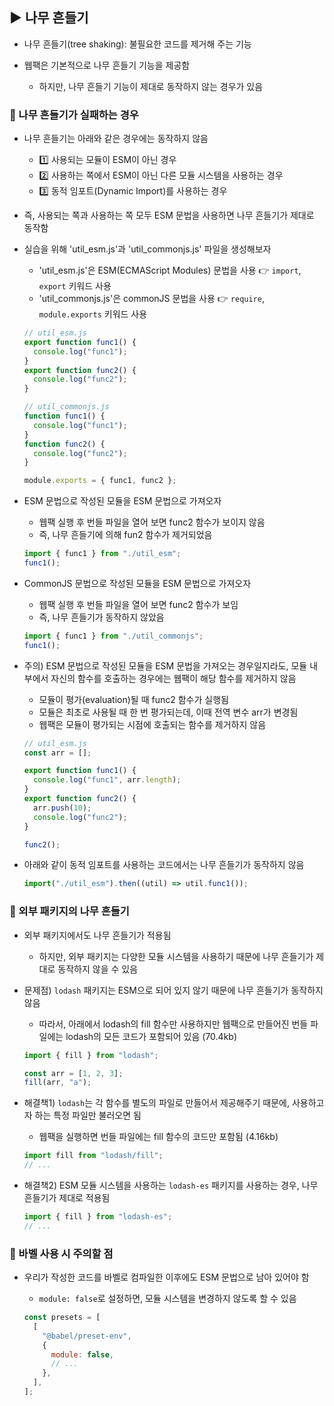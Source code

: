 ## ▶ 나무 흔들기

- 나무 흔들기(tree shaking): 불필요한 코드를 제거해 주는 기능
- 웹팩은 기본적으로 나무 흔들기 기능을 제공함

  - 하지만, 나무 흔들기 기능이 제대로 동작하지 않는 경우가 있음

### 🔹 나무 흔들기가 실패하는 경우

- 나무 흔들기는 아래와 같은 경우에는 동작하지 않음

  - 1️⃣ 사용되는 모듈이 ESM이 아닌 경우
  - 2️⃣ 사용하는 쪽에서 ESM이 아닌 다른 모듈 시스템을 사용하는 경우
  - 3️⃣ 동적 임포트(Dynamic Import)를 사용하는 경우

- 즉, 사용되는 쪽과 사용하는 쪽 모두 ESM 문법을 사용하면 나무 흔들기가 제대로 동작함

- 실습을 위해 'util_esm.js'과 'util_commonjs.js' 파일을 생성해보자

  - 'util_esm.js'은 ESM(ECMAScript Modules) 문법을 사용 👉 `import`, `export` 키워드 사용
  - 'util_commonjs.js'은 commonJS 문법을 사용 👉 `require`, `module.exports` 키워드 사용

  ```js
  // util_esm.js
  export function func1() {
    console.log("func1");
  }
  export function func2() {
    console.log("func2");
  }
  ```

  ```js
  // util_commonjs.js
  function func1() {
    console.log("func1");
  }
  function func2() {
    console.log("func2");
  }

  module.exports = { func1, func2 };
  ```

- ESM 문법으로 작성된 모듈을 ESM 문법으로 가져오자

  - 웹팩 실행 후 번들 파일을 열어 보면 func2 함수가 보이지 않음
  - 즉, 나무 흔들기에 의해 fun2 함수가 제거되었음

  ```js
  import { func1 } from "./util_esm";
  func1();
  ```

- CommonJS 문법으로 작성된 모듈을 ESM 문법으로 가져오자

  - 웹팩 실행 후 번들 파일을 열어 보면 func2 함수가 보임
  - 즉, 나무 흔들기가 동작하지 않았음

  ```js
  import { func1 } from "./util_commonjs";
  func1();
  ```

- 주의) ESM 문법으로 작성된 모듈을 ESM 문법을 가져오는 경우일지라도, 모듈 내부에서 자신의 함수를 호출하는 경우에는 웹팩이 해당 함수를 제거하지 않음

  - 모듈이 평가(evaluation)될 때 func2 함수가 실행됨
  - 모듈은 최초로 사용될 때 한 번 평가되는데, 이때 전역 변수 arr가 변경됨
  - 웹팩은 모듈이 평가되는 시점에 호출되는 함수를 제거하지 않음

  ```js
  // util_esm.js
  const arr = [];

  export function func1() {
    console.log("func1", arr.length);
  }
  export function func2() {
    arr.push(10);
    console.log("func2");
  }

  func2();
  ```

- 아래와 같이 동적 임포트를 사용하는 코드에서는 나무 흔들기가 동작하지 않음

  ```js
  import("./util_esm").then((util) => util.func1());
  ```

### 🔹 외부 패키지의 나무 흔들기

- 외부 패키지에서도 나무 흔들기가 적용됨

  - 하지만, 외부 패키지는 다양한 모듈 시스템을 사용하기 때문에 나무 흔들기가 제대로 동작하지 않을 수 있음

- 문제점) `lodash` 패키지는 ESM으로 되어 있지 않기 때문에 나무 흔들기가 동작하지 않음

  - 따라서, 아래에서 lodash의 fill 함수만 사용하지만 웹팩으로 만들어진 번들 파일에는 lodash의 모든 코드가 포함되어 있음 (70.4kb)

  ```js
  import { fill } from "lodash";

  const arr = [1, 2, 3];
  fill(arr, "a");
  ```

- 해결책1) `lodash`는 각 함수를 별도의 파일로 만들어서 제공해주기 때문에, 사용하고자 하는 특정 파일만 불러오면 됨

  - 웹팩을 실행하면 번들 파일에는 fill 함수의 코드만 포함됨 (4.16kb)

  ```js
  import fill from "lodash/fill";
  // ...
  ```

- 해결책2) ESM 모듈 시스템을 사용하는 `lodash-es` 패키지를 사용하는 경우, 나무 흔들기가 제대로 적용됨

  ```js
  import { fill } from "lodash-es";
  // ...
  ```

### 🔹 바벨 사용 시 주의할 점

- 우리가 작성한 코드를 바벨로 컴파일한 이후에도 ESM 문법으로 남아 있어야 함

  - `module: false`로 설정하면, 모듈 시스템을 변경하지 않도록 할 수 있음

  ```js
  const presets = [
    [
      "@babel/preset-env",
      {
        module: false,
        // ...
      },
    ],
  ];
  ```
